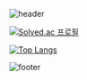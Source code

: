 ![header](https://capsule-render.vercel.app/api?type=waving&color=auto&height=200&section=header&text=&fontSize=50)

[![Solved.ac
프로필](http://mazassumnida.wtf/api/v2/generate_badge?boj=abby0616)](https://solved.ac/abby0616)

[![Top Langs](https://github-readme-stats.vercel.app/api/top-langs/?username=yujin37&layout=compact)](https://github.com/anuraghazra/github-readme-stats)


![footer](https://capsule-render.vercel.app/api?type=waving&color=auto&height=200&section=footer)
